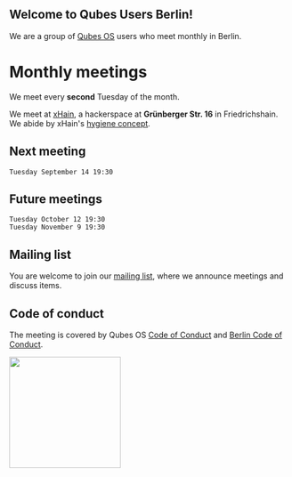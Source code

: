 ## Welcome to Qubes Users Berlin!

We are a group of [Qubes OS](https://www.qubes-os.org) users who meet monthly in Berlin. 

# Monthly meetings

We meet every **second** Tuesday of the month.

We meet at [xHain](https://x-hain.de/de/participate/#content), a hackerspace at **Grünberger Str. 16** in Friedrichshain. We abide by xHain's [hygiene concept](https://wiki.x-hain.de/de/xHain/hygiene-konzept).

## Next meeting

```
Tuesday September 14 19:30
```

## Future meetings

```
Tuesday October 12 19:30
Tuesday November 9 19:30
```


## Mailing list

You are welcome to join our [mailing list](https://www.autistici.org/mailman/listinfo/qub), where we announce meetings and discuss items.

## Code of conduct

The meeting is covered by Qubes OS [Code of Conduct](https://qubes-os.org/code-of-conduct) and [Berlin Code of Conduct](https://berlincodeofconduct.org/). 

<img src="https://github.com/QubesOS/qubes-attachment/raw/master/icons/qubes-community-event/qubes-community-event.png" align="center" width="200">
